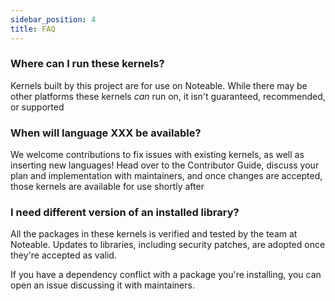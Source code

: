 ```yaml
---
sidebar_position: 4
title: FAQ
---
```


### Where can I run these kernels?

Kernels built by this project are for use on Noteable. While there may be other
platforms these kernels _can_ run on, it isn't guaranteed, recommended, or supported

### When will language XXX be available?

We welcome contributions to fix issues with existing kernels, as well as inserting new languages!
Head over to the Contributor Guide, discuss your plan and implementation with maintainers, and once
changes are accepted, those kernels are available for use shortly after

### I need different version of an installed library?

All the packages in these kernels is verified and tested by the team at Noteable. Updates to libraries,
including security patches, are adopted once they're accepted as valid.

If you have a dependency conflict with a package you're installing, you can open an issue
discussing it with maintainers.
